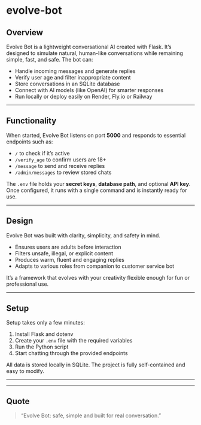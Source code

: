 # evolve-bot

## Overview
Evolve Bot is a lightweight conversational AI created with Flask. It’s designed to simulate natural, human-like conversations while remaining simple, fast, and safe. The bot can:

- Handle incoming messages and generate replies  
- Verify user age and filter inappropriate content  
- Store conversations in an SQLite database  
- Connect with AI models (like OpenAI) for smarter responses  
- Run locally or deploy easily on Render, Fly.io or Railway  

---

## Functionality
When started, Evolve Bot listens on port **5000** and responds to essential endpoints such as:  
- `/` to check if it’s active  
- `/verify_age` to confirm users are 18+  
- `/message` to send and receive replies  
- `/admin/messages` to review stored chats  

The `.env` file holds your **secret keys**, **database path**, and optional **API key**. Once configured, it runs with a single command and is instantly ready for use.

---

## Design 
Evolve Bot was built with clarity, simplicity, and safety in mind.  
- Ensures users are adults before interaction  
- Filters unsafe, illegal, or explicit content  
- Produces warm, fluent and engaging replies  
- Adapts to various roles from companion to customer service bot  

It’s a framework that evolves with your creativity flexible enough for fun or professional use.

---

## Setup
Setup takes only a few minutes:
1. Install Flask and dotenv  
2. Create your `.env` file with the required variables  
3. Run the Python script  
4. Start chatting through the provided endpoints  

All data is stored locally in SQLite. The project is fully self-contained and easy to modify.

---

---

## Quote
> “Evolve Bot: safe, simple and built for real conversation.”
